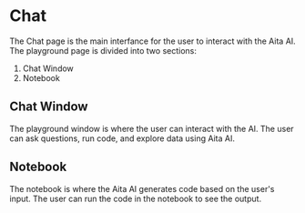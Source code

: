 # Chat
The Chat page is the main interfance for the user to interact with the Aita AI. The playground page is divided into two sections:

1. Chat Window
2. Notebook

## Chat Window
The playground window is where the user can interact with the AI. The user can ask questions, run code, and explore data using Aita AI.

## Notebook
The notebook is where the Aita AI generates code based on the user's input. The user can run the code in the notebook to see the output.
